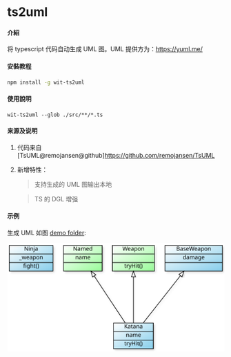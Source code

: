 # ts2uml

#### 介紹

将 typescript 代码自动生成 UML 图。UML 提供方为：https://yuml.me/

#### 安裝教程

```sh
npm install -g wit-ts2uml


```

#### 使用說明

```
wit-ts2uml --glob ./src/**/*.ts
```

#### 来源及说明

1.  代码来自[TsUML@remojansen@github]https://github.com/remojansen/TsUML
2.  新增特性：

    > 支持生成的 UML 图输出本地

    > TS 的 DGL 增强

#### 示例

生成 UML 如图 [demo folder](https://src/demo):

![](/assets/uml_diagram.svg)

